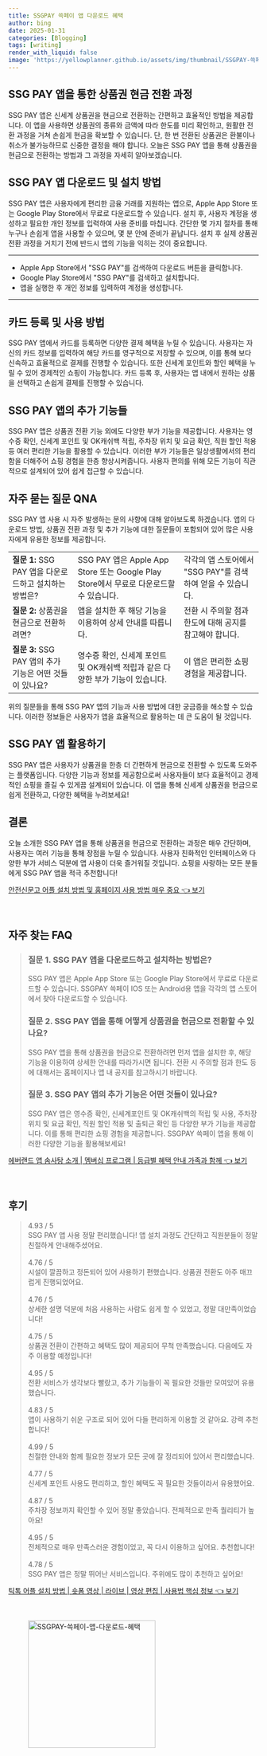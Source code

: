```yaml
---
title: SSGPAY 쓱페이 앱 다운로드 혜택
author: bing
date: 2025-01-31
categories: [Blogging]
tags: [writing]
render_with_liquid: false
image: 'https://yellowplanner.github.io/assets/img/thumbnail/SSGPAY-쓱페이-앱-다운로드-혜택.webp'
---
```



<h2 id='상품권 현금 전환 과정'>SSG PAY 앱을 통한 상품권 현금 전환 과정</h2>

<p>SSG PAY 앱은 신세계 상품권을 현금으로 전환하는 간편하고 효율적인 방법을 제공합니다. 이 앱을 사용하면 상품권의 종류와 금액에 따라 한도를 미리 확인하고, 원활한 전환 과정을 거쳐 손쉽게 현금을 확보할 수 있습니다. 단, 한 번 전환된 상품권은 환불이나 취소가 불가능하므로 신중한 결정을 해야 합니다. 오늘은 SSG PAY 앱을 통해 상품권을 현금으로 전환하는 방법과 그 과정을 자세히 알아보겠습니다.</p>

<h2 id='SSG PAY 앱 다운로드'>SSG PAY 앱 다운로드 및 설치 방법</h2>

<p>SSG PAY 앱은 사용자에게 편리한 금융 거래를 지원하는 앱으로, Apple App Store 또는 Google Play Store에서 무료로 다운로드할 수 있습니다. 설치 후, 사용자 계정을 생성하고 필요한 개인 정보를 입력하여 사용 준비를 마칩니다. 간단한 몇 가지 절차를 통해 누구나 손쉽게 앱을 사용할 수 있으며, 몇 분 안에 준비가 끝납니다. 설치 후 실제 상품권 전환 과정을 거치기 전에 반드시 앱의 기능을 익히는 것이 중요합니다.</p>

<hr />

<ul>
    <li>Apple App Store에서 "SSG PAY"를 검색하여 다운로드 버튼을 클릭합니다.</li>
    <li>Google Play Store에서 "SSG PAY"를 검색하고 설치합니다.</li>
    <li>앱을 실행한 후 개인 정보를 입력하여 계정을 생성합니다.</li>
</ul>

<hr />

<h2 id='카드 등록 및 사용 방법'>카드 등록 및 사용 방법</h2>

<p>SSG PAY 앱에서 카드를 등록하면 다양한 결제 혜택을 누릴 수 있습니다. 사용자는 자신의 카드 정보를 입력하여 해당 카드를 영구적으로 저장할 수 있으며, 이를 통해 보다 신속하고 효율적으로 결제를 진행할 수 있습니다. 또한 신세계 포인트와 할인 혜택을 누릴 수 있어 경제적인 쇼핑이 가능합니다. 카드 등록 후, 사용자는 앱 내에서 원하는 상품을 선택하고 손쉽게 결제를 진행할 수 있습니다.</p>

<h2 id='SSG PAY 추가 기능'>SSG PAY 앱의 추가 기능들</h2>

<p>SSG PAY 앱은 상품권 전환 기능 외에도 다양한 부가 기능을 제공합니다. 사용자는 영수증 확인, 신세계 포인트 및 OK캐쉬백 적립, 주차장 위치 및 요금 확인, 직원 할인 적용 등 여러 편리한 기능을 활용할 수 있습니다. 이러한 부가 기능들은 일상생활에서의 편리함을 더해주어 쇼핑 경험을 한층 향상시켜줍니다. 사용자 편의를 위해 모든 기능이 직관적으로 설계되어 있어 쉽게 접근할 수 있습니다.</p>

<h2 id='자주 묻는 질문'>자주 묻는 질문 QNA</h2>

<p>SSG PAY 앱 사용 시 자주 발생하는 문의 사항에 대해 알아보도록 하겠습니다. 앱의 다운로드 방법, 상품권 전환 과정 및 추가 기능에 대한 질문들이 포함되어 있어 많은 사용자에게 유용한 정보를 제공합니다.</p>

<table>
    <tr>
        <td><b>질문 1:</b> SSG PAY 앱을 다운로드하고 설치하는 방법은?</td>
        <td>SSG PAY 앱은 Apple App Store 또는 Google Play Store에서 무료로 다운로드할 수 있습니다.</td>
        <td>각각의 앱 스토어에서 "SSG PAY"를 검색하여 얻을 수 있습니다.</td>
    </tr>
    <tr>
        <td><b>질문 2:</b> 상품권을 현금으로 전환하려면?</td>
        <td>앱을 설치한 후 해당 기능을 이용하여 상세 안내를 따릅니다.</td>
        <td>전환 시 주의할 점과 한도에 대해 공지를 참고해야 합니다.</td>
    </tr>
    <tr>
        <td><b>질문 3:</b> SSG PAY 앱의 추가 기능은 어떤 것들이 있나요?</td>
        <td>영수증 확인, 신세계 포인트 및 OK캐쉬백 적립과 같은 다양한 부가 기능이 있습니다.</td>
        <td>이 앱은 편리한 쇼핑 경험을 제공합니다.</td>
    </tr>
</table>

<p>위의 질문들을 통해 SSG PAY 앱의 기능과 사용 방법에 대한 궁금증을 해소할 수 있습니다. 이러한 정보들은 사용자가 앱을 효율적으로 활용하는 데 큰 도움이 될 것입니다.</p>

<h2 id='SSG PAY 활용하기'>SSG PAY 앱 활용하기</h2>

<p>SSG PAY 앱은 사용자가 상품권을 한층 더 간편하게 현금으로 전환할 수 있도록 도와주는 플랫폼입니다. 다양한 기능과 정보를 제공함으로써 사용자들이 보다 효율적이고 경제적인 쇼핑을 즐길 수 있게끔 설계되어 있습니다. 이 앱을 통해 신세계 상품권을 현금으로 쉽게 전환하고, 다양한 혜택을 누려보세요!</p>

<h2 id='결론'>결론</h2>

<p>오늘 소개한 SSG PAY 앱을 통해 상품권을 현금으로 전환하는 과정은 매우 간단하며, 사용자는 여러 기능을 통해 장점을 누릴 수 있습니다. 사용자 친화적인 인터페이스와 다양한 부가 서비스 덕분에 앱 사용이 더욱 즐거워질 것입니다. 쇼핑을 사랑하는 모든 분들에게 SSG PAY 앱을 적극 추천합니다!</p>


<p><a class="click-button" title="안전신문고 어플 설치 방법 및 홈페이지 사용 방법 매우 중요" href="https://yellowplanner.github.io/posts/%EC%95%88%EC%A0%84%EC%8B%A0%EB%AC%B8%EA%B3%A0-%EC%96%B4%ED%94%8C-%EC%84%A4%EC%B9%98-%EB%B0%A9%EB%B2%95-%EB%B0%8F-%ED%99%88%ED%8E%98%EC%9D%B4%EC%A7%80-%EC%82%AC%EC%9A%A9-%EB%B0%A9%EB%B2%95-%EB%A7%A4%EC%9A%B0-%EC%A4%91%EC%9A%94/" rel="dofollow">안전신문고 어플 설치 방법 및 홈페이지 사용 방법 매우 중요 👈 보기</a></p><br>
<h2 id='자주_찾는_FAQ'>자주 찾는 FAQ</h2>
<div itemscope="" itemtype="https://schema.org/FAQPage"> 
<blockquote> 
<div itemscope="" itemprop="mainEntity" itemtype="https://schema.org/Question"> 
<h3 itemprop="name">질문 1. SSG PAY 앱을 다운로드하고 설치하는 방법은?</h3> 
<div itemscope="" itemprop="acceptedAnswer" itemtype="https://schema.org/Answer"> 
<span itemprop="text"> 
<p>SSG PAY 앱은 Apple App Store 또는 Google Play Store에서 무료로 다운로드할 수 있습니다. SSGPAY 쓱페이 IOS 또는 Android용 앱을 각각의 앱 스토어에서 찾아 다운로드할 수 있습니다.</p> 
</span> 
</div> 
</div> 

<div itemscope="" itemprop="mainEntity" itemtype="https://schema.org/Question"> 
<h3 itemprop="name">질문 2. SSG PAY 앱을 통해 어떻게 상품권을 현금으로 전환할 수 있나요?</h3> 
<div itemscope="" itemprop="acceptedAnswer" itemtype="https://schema.org/Answer"> 
<span itemprop="text"> 
<p>SSG PAY 앱을 통해 상품권을 현금으로 전환하려면 먼저 앱을 설치한 후, 해당 기능을 이용하여 상세한 안내를 따라가시면 됩니다. 전환 시 주의할 점과 한도 등에 대해서는 홈페이지나 앱 내 공지를 참고하시기 바랍니다.</p> 
</span> 
</div> 
</div> 

<div itemscope="" itemprop="mainEntity" itemtype="https://schema.org/Question"> 
<h3 itemprop="name">질문 3. SSG PAY 앱의 추가 기능은 어떤 것들이 있나요?</h3> 
<div itemscope="" itemprop="acceptedAnswer" itemtype="https://schema.org/Answer"> 
<span itemprop="text"> 
<p>SSG PAY 앱은 영수증 확인, 신세계포인트 및 OK캐쉬백의 적립 및 사용, 주차장 위치 및 요금 확인, 직원 할인 적용 및 출퇴근 확인 등 다양한 부가 기능을 제공합니다. 이를 통해 편리한 쇼핑 경험을 제공합니다. SSGPAY 쓱페이 앱을 통해 이러한 다양한 기능을 활용해보세요!</p> 
</span> 
</div> 
</div> 
</blockquote> 
</div>
<p><a class="click-button" title="에버랜드 앱 솜사탕 소개 | 멤버십 프로그램 | 등급별 혜택 안내 가족과 함께" href="https://yellowplanner.github.io/posts/%EC%97%90%EB%B2%84%EB%9E%9C%EB%93%9C-%EC%95%B1-%EC%86%9C%EC%82%AC%ED%83%95-%EC%86%8C%EA%B0%9C-%EB%A9%A4%EB%B2%84%EC%8B%AD-%ED%94%84%EB%A1%9C%EA%B7%B8%EB%9E%A8-%EB%93%B1%EA%B8%89%EB%B3%84-%ED%98%9C%ED%83%9D-%EC%95%88%EB%82%B4-%EA%B0%80%EC%A1%B1%EA%B3%BC-%ED%95%A8%EA%BB%98/" rel="dofollow">에버랜드 앱 솜사탕 소개 | 멤버십 프로그램 | 등급별 혜택 안내 가족과 함께 👈 보기</a></p><br>
<h2 id='후기'>후기</h2>
<div itemscope itemtype="https://schema.org/Product">
  <blockquote>
  <div itemprop="review" itemscope itemtype="https://schema.org/Review">
      <div itemprop="reviewRating" itemscope itemtype="https://schema.org/Rating"> <span itemprop="ratingValue">4.93</span> / <span itemprop="bestRating">5</span> </div>
      <span itemprop="reviewBody">SSG PAY 앱 사용 정말 편리했습니다! 앱 설치 과정도 간단하고 직원분들이 정말 친절하게 안내해주셨어요.</span>
  </div>
  <br>
  <div itemprop="review" itemscope itemtype="https://schema.org/Review">
      <div itemprop="reviewRating" itemscope itemtype="https://schema.org/Rating"> <span itemprop="ratingValue">4.76</span> / <span itemprop="bestRating">5</span> </div>
      <span itemprop="reviewBody">시설이 깔끔하고 정돈되어 있어 사용하기 편했습니다. 상품권 전환도 아주 매끄럽게 진행되었어요.</span>
  </div>
  <br>
  <div itemprop="review" itemscope itemtype="https://schema.org/Review">
      <div itemprop="reviewRating" itemscope itemtype="https://schema.org/Rating"> <span itemprop="ratingValue">4.76</span> / <span itemprop="bestRating">5</span> </div>
      <span itemprop="reviewBody">상세한 설명 덕분에 처음 사용하는 사람도 쉽게 할 수 있었고, 정말 대만족이었습니다!</span>
  </div>
  <br>
  <div itemprop="review" itemscope itemtype="https://schema.org/Review">
      <div itemprop="reviewRating" itemscope itemtype="https://schema.org/Rating"> <span itemprop="ratingValue">4.75</span> / <span itemprop="bestRating">5</span> </div>
      <span itemprop="reviewBody">상품권 전환이 간편하고 혜택도 많이 제공되어 무척 만족했습니다. 다음에도 자주 이용할 예정입니다!</span>
  </div>
  <br>
  <div itemprop="review" itemscope itemtype="https://schema.org/Review">
      <div itemprop="reviewRating" itemscope itemtype="https://schema.org/Rating"> <span itemprop="ratingValue">4.95</span> / <span itemprop="bestRating">5</span> </div>
      <span itemprop="reviewBody">전환 서비스가 생각보다 빨랐고, 추가 기능들이 꼭 필요한 것들만 모여있어 유용했습니다.</span>
  </div>
  <br>
  <div itemprop="review" itemscope itemtype="https://schema.org/Review">
      <div itemprop="reviewRating" itemscope itemtype="https://schema.org/Rating"> <span itemprop="ratingValue">4.83</span> / <span itemprop="bestRating">5</span> </div>
      <span itemprop="reviewBody">앱이 사용하기 쉬운 구조로 되어 있어 다들 편리하게 이용할 것 같아요. 강력 추천합니다!</span>
  </div>
  <br>
  <div itemprop="review" itemscope itemtype="https://schema.org/Review">
      <div itemprop="reviewRating" itemscope itemtype="https://schema.org/Rating"> <span itemprop="ratingValue">4.99</span> / <span itemprop="bestRating">5</span> </div>
      <span itemprop="reviewBody">친절한 안내와 함께 필요한 정보가 모든 곳에 잘 정리되어 있어서 편리했습니다.</span>
  </div>
  <br>
  <div itemprop="review" itemscope itemtype="https://schema.org/Review">
      <div itemprop="reviewRating" itemscope itemtype="https://schema.org/Rating"> <span itemprop="ratingValue">4.77</span> / <span itemprop="bestRating">5</span> </div>
      <span itemprop="reviewBody">신세계 포인트 사용도 편리하고, 할인 혜택도 꼭 필요한 것들이라서 유용했어요.</span>
  </div>
  <br>
  <div itemprop="review" itemscope itemtype="https://schema.org/Review">
      <div itemprop="reviewRating" itemscope itemtype="https://schema.org/Rating"> <span itemprop="ratingValue">4.87</span> / <span itemprop="bestRating">5</span> </div>
      <span itemprop="reviewBody">주차장 정보까지 확인할 수 있어 정말 좋았습니다. 전체적으로 만족 퀄리티가 높아요!</span>
  </div>
  <br>
  <div itemprop="review" itemscope itemtype="https://schema.org/Review">
      <div itemprop="reviewRating" itemscope itemtype="https://schema.org/Rating"> <span itemprop="ratingValue">4.95</span> / <span itemprop="bestRating">5</span> </div>
      <span itemprop="reviewBody">전체적으로 매우 만족스러운 경험이었고, 꼭 다시 이용하고 싶어요. 추천합니다!</span>
  </div>
  <br>
  <div itemprop="review" itemscope itemtype="https://schema.org/Review">
      <div itemprop="reviewRating" itemscope itemtype="https://schema.org/Rating"> <span itemprop="ratingValue">4.78</span> / <span itemprop="bestRating">5</span> </div>
      <span itemprop="reviewBody">SSG PAY 앱은 정말 뛰어난 서비스입니다. 주위에도 많이 추천하고 싶어요!</span>
  </div>
  </blockquote>
</div>
<p><a class="click-button" title="틱톡 어플 설치 방법 | 숏폼 영상 | 라이브 | 영상 편집 | 사용법 핵심 정보" href="https://yellowplanner.github.io/posts/%ED%8B%B1%ED%86%A1-%EC%96%B4%ED%94%8C-%EC%84%A4%EC%B9%98-%EB%B0%A9%EB%B2%95-%EC%88%8F%ED%8F%BC-%EC%98%81%EC%83%81-%EB%9D%BC%EC%9D%B4%EB%B8%8C-%EC%98%81%EC%83%81-%ED%8E%B8%EC%A7%91-%EC%82%AC%EC%9A%A9%EB%B2%95-%ED%95%B5%EC%8B%AC-%EC%A0%95%EB%B3%B4/" rel="dofollow">틱톡 어플 설치 방법 | 숏폼 영상 | 라이브 | 영상 편집 | 사용법 핵심 정보 👈 보기</a></p><br>
<figure class="image"><img src="https://yellowplanner.github.io/assets/img/thumbnail/SSGPAY-쓱페이-앱-다운로드-혜택.webp" alt="SSGPAY-쓱페이-앱-다운로드-혜택" width="256" height="256"></figure>